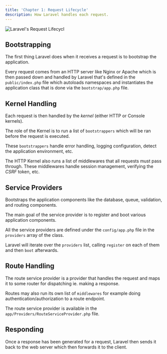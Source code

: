```yaml
---
title: 'Chapter 1: Request Lifecycle'
description: How Laravel handles each request.
---
```


![Laravel's Request Lifecycl](/images/figures/laravel/laravel-request-lifecycle.png)

## Bootstrapping

The first thing Laravel does when it receives a request is to 
bootstrap the application.

Every request comes from an HTTP server like Nginx or Apache 
which is then passed down and handled by Laravel that's defined 
in the `public/index.php` file which autoloads namespaces and 
instantiates the application class that is done via the 
`bootstrap/app.php` file.

## Kernel Handling

Each request is then handled by the _kernel_ (either HTTP or Console 
kernels).

The role of the Kernel is to run a list of `bootstrappers` which will 
be ran before the request is executed.

These `bootstrappers` handle error handling, logging configuration, 
detect the application environment, etc.

The HTTP Kernel also runs a list of middlewares that all requests 
must pass through. These middlewares handle session management, 
verifying the _CSRF_ token, etc.

## Service Providers

Bootstraps the application components like the database, queue, 
validation, and routing components.

The main goal of the service provider is to register and boot 
various application components.

All the service providers are defined under the `config/app.php` 
file in the `providers` array of the class.

Laravel will iterate over the `providers` list, calling `register` 
on each of them and then `boot` afterwards.

## Route Handling

The route service provider is a provider that handles the request 
and maps it to some router for dispatching ie. making a response.

Routes may also run its own list of `middlewares` for example 
doing authentication/authorization to a route endpoint.

The route service provider is available in the `app/Providers/RouteServiceProvider.php` 
file.

## Responding

Once a response has been generated for a request, Laravel then sends 
it back to the web server which then forwards it to the client.
